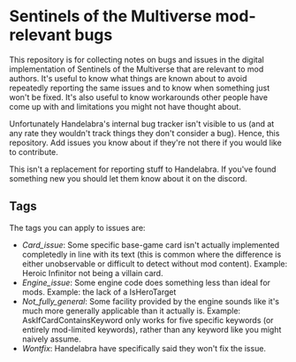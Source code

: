 # Sentinels of the Multiverse mod-relevant bugs
This repository is for collecting notes on bugs and issues in the digital implementation of Sentinels of the Multiverse that are relevant to mod authors. It's useful to know what things are known about to avoid repeatedly reporting the same issues and to know when something just won't be fixed. It's also useful to know workarounds other people have come up with and limitations you might not have thought about.

Unfortunately Handelabra's internal bug tracker isn't visible to us (and at any rate they wouldn't track things they don't consider a bug). Hence, this repository. Add issues you know about if they're not there if you would like to contribute.

This isn't a replacement for reporting stuff to Handelabra. If you've found something new you should let them know about it on the discord.

## Tags 

The tags you can apply to issues are:
- *Card_issue*: Some specific base-game card isn't actually implemented completedly in line with its text (this is common where the difference is either unobservable or difficult to detect without mod content). Example: Heroic Infinitor not being a villain card.
- *Engine_issue*: Some engine code does something less than ideal for mods. Example: the lack of a IsHeroTarget
- *Not_fully_general*: Some facility provided by the engine sounds like it's much more generally applicable than it actually is. Example: AskIfCardContainsKeyword only works for five specific keywords (or entirely mod-limited keywords), rather than any keyword like you might naively assume.
- *Wontfix*: Handelabra have specifically said they won't fix the issue.
